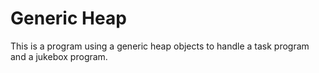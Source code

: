 # Generic Heap
This is a program using a generic heap objects to handle a task program and a jukebox program.
